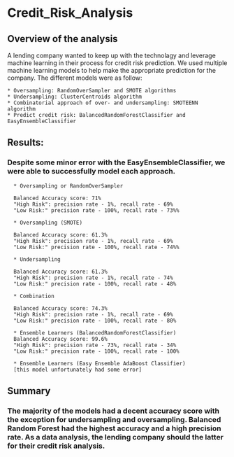 # Credit_Risk_Analysis

## Overview of the analysis
A lending company wanted to keep up with the technolagy and leverage machine learning in their process for credit risk prediction. We used multiple machine learning models to help make the appropriate prediction for the company. The different models were as follow: 

    * Oversampling: RandomOverSampler and SMOTE algorithms
    * Undersampling: ClusterCentroids algorithm
    * Combinatorial approach of over- and undersampling: SMOTEENN algorithm
    * Predict credit risk: BalancedRandomForestClassifier and EasyEnsembleClassifier

## Results:
### Despite some minor error with the EasyEnsembleClassifier, we were able to successfully model each approach.
      * Oversampling or RandomOverSampler 
      
      Balanced Accuracy score: 71%
      "High Risk": precision rate - 1%, recall rate - 69%
      "Low Risk:" precision rate - 100%, recall rate - 73%%

      * Oversampling (SMOTE)
      
      Balanced Accuracy score: 61.3%
      "High Risk": precision rate - 1%, recall rate - 69%
      "Low Risk:" precision rate - 100%, recall rate - 74%%

      * Undersampling
      
      Balanced Accuracy score: 61.3%
      "High Risk": precision rate - 1%, recall rate - 74%
      "Low Risk:" precision rate - 100%, recall rate - 48%

      * Combination
      
      Balanced Accuracy score: 74.3%
      "High Risk": precision rate - 1%, recall rate - 69%
      "Low Risk:" precision rate - 100%, recall rate - 80%

      * Ensemble Learners (BalancedRandomForestClassifier)
      Balanced Accuracy score: 99.6%
      "High Risk": precision rate - 73%, recall rate - 34%
      "Low Risk:" precision rate - 100%, recall rate - 100%
      
      * Ensemble Learners (Easy Ensemble AdaBoost Classifier)
      [this model unfortunately had some error]
   
   ## Summary
   ### The majority of the models had a decent accuracy score with the exception for undersampling and oversampling. Balanced Random Forest had the highest accuracy and a high precision rate. As a data analysis, the lending company should the latter for their credit risk analysis.
